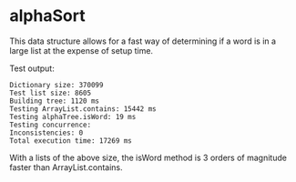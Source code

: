 # alphaSort

This data structure allows for a fast way of determining if a word is in a large list at the expense of setup time.

Test output:

```
Dictionary size: 370099
Test list size: 8605
Building tree: 1120 ms
Testing ArrayList.contains: 15442 ms
Testing alphaTree.isWord: 19 ms
Testing concurrence: 
Inconsistencies: 0
Total execution time: 17269 ms
```

With a lists of the above size, the isWord method is 3 orders of magnitude faster than ArrayList.contains.
